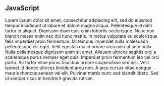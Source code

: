 ## JavaScript

Lorem ipsum dolor sit amet, consectetur adipiscing elit, sed do eiusmod tempor incididunt ut labore et dolore magna aliqua. Pellentesque id nibh tortor id aliquet. Dignissim diam quis enim lobortis scelerisque. Nunc non blandit massa enim nec dui nunc mattis. In metus vulputate eu scelerisque felis imperdiet proin fermentum. Mi tempus imperdiet nulla malesuada pellentesque elit eget. Velit egestas dui id ornare arcu odio ut sem nulla. Nulla pellentesque dignissim enim sit amet. Aliquam ultrices sagittis orci a scelerisque purus semper eget duis. Imperdiet proin fermentum leo vel orci porta. Ac tortor vitae purus faucibus ornare suspendisse sed nisi. Velit laoreet id donec ultrices tincidunt arcu non. A arcu cursus vitae congue mauris rhoncus aenean vel elit. Pulvinar mattis nunc sed blandit libero. Sed id semper risus in hendrerit gravida rutrum.
